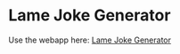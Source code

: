 # Lame Joke Generator

Use the webapp here: [Lame Joke Generator](https://resilient-pika-b4f49c.netlify.app/)
